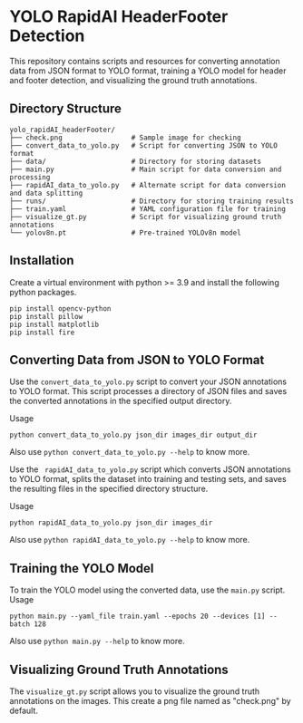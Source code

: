 # YOLO RapidAI HeaderFooter Detection

This repository contains scripts and resources for converting annotation data from JSON format to YOLO format, training a YOLO model for header and footer detection, and visualizing the ground truth annotations.

## Directory Structure

```
yolo_rapidAI_headerFooter/
├── check.png                 # Sample image for checking
├── convert_data_to_yolo.py   # Script for converting JSON to YOLO format
├── data/                     # Directory for storing datasets
├── main.py                   # Main script for data conversion and processing
├── rapidAI_data_to_yolo.py   # Alternate script for data conversion and data splitting
├── runs/                     # Directory for storing training results
├── train.yaml                # YAML configuration file for training
├── visualize_gt.py           # Script for visualizing ground truth annotations
└── yolov8n.pt                # Pre-trained YOLOv8n model
```

## Installation

Create a virtual environment with python >= 3.9 and install the following python packages.
```
pip install opencv-python
pip install pillow
pip install matplotlib
pip install fire 
```

## Converting Data from JSON to YOLO Format

Use the ```convert_data_to_yolo.py``` script to convert your JSON annotations to YOLO format. This script processes a directory of JSON files and saves the converted annotations in the specified output directory.

Usage
```
python convert_data_to_yolo.py json_dir images_dir output_dir
```
Also use ``` python convert_data_to_yolo.py --help ``` to know more.

Use the ``` rapidAI_data_to_yolo.py``` script which converts JSON annotations to YOLO format, splits the dataset into training and testing sets, and saves the resulting files in the specified directory structure.

Usage
```
python rapidAI_data_to_yolo.py json_dir images_dir
```

Also use ``` python rapidAI_data_to_yolo.py --help ``` to know more.


## Training the YOLO Model
To train the YOLO model using the converted data, use the ```main.py``` script.
Usage
```
python main.py --yaml_file train.yaml --epochs 20 --devices [1] --batch 128
```
Also use ``` python main.py --help ``` to know more.


## Visualizing Ground Truth Annotations
The ```visualize_gt.py``` script allows you to visualize the ground truth annotations on the images. This create a png file named as "check.png" by default. 